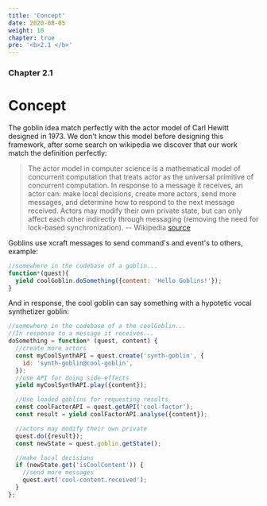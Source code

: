 ```yaml
---
title: 'Concept'
date: 2020-08-05
weight: 10
chapter: true
pre: '<b>2.1 </b>'
---
```


### Chapter 2.1

# Concept

The goblin idea match perfectly with the actor model of Carl Hewitt designed
in 1973. We don't know this model before designing this framework, after some
search on wikipedia we discover that our work match the definition perfectly:

> The actor model in computer science is a mathematical model of concurrent
> computation that treats actor as the universal primitive of concurrent
> computation. In response to a message it receives, an actor can: make local
> decisions, create more actors, send more messages, and determine how to
> respond to the next message received. Actors may modify their own private
> state, but can only affect each other indirectly through messaging (removing
> the need for lock-based synchronization). -- Wikipedia
> [source](https://en.wikipedia.org/wiki/Actor_model)

Goblins use xcraft messages to send command's and event's to others, example:

```js
//somewhere in the codebase of a goblin...
function*(quest){
  yield coolGoblin.doSomething({content: 'Hello Goblins!'});
}
```

And in response, the cool goblin can say something with a hypotetic vocal
synthetizer goblin:

```js
//somewhere in the codebase of a the coolGoblin...
//In response to a message it receives...
doSomething = function* (quest, content) {
  //create more actors
  const myCoolSynthAPI = quest.create('synth-goblin', {
    id: 'synth-goblin@cool-goblin',
  });
  //use API for doing side-effects
  yield myCoolSynthAPI.play({content});

  //Use loaded goblins for requesting results
  const coolFactorAPI = quest.getAPI('cool-factor');
  const result = yield coolFactorAPI.analyse({content});

  //actors may modify their own private
  quest.do({result});
  const newState = quest.goblin.getState();

  //make local decisions
  if (newState.get('isCoolContent')) {
    //send more messages
    quest.evt('cool-content.received');
  }
};
```
